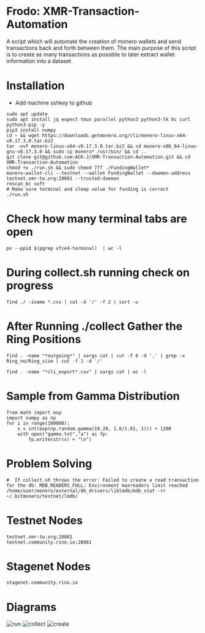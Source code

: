 # Frodo: XMR-Transaction-Automation
A script which will automate the creation of monero wallets and send transactions back and forth between them. The main purpose of this script is to create as many transactions as possible to later extract wallet information into a dataset


# Installation
- Add machine sshkey to github
```
sudo apt update
sudo apt install jq expect tmux parallel python3 python3-tk bc curl python3-pip -y
pip3 install numpy
cd ~ && wget https://downloads.getmonero.org/cli/monero-linux-x64-v0.17.3.0.tar.bz2
tar -xvf monero-linux-x64-v0.17.3.0.tar.bz2 && cd monero-x86_64-linux-gnu-v0.17.3.0 && sudo cp monero* /usr/bin/ && cd ..
git clone git@github.com:ACK-J/XMR-Transaction-Automation.git && cd XMR-Transaction-Automation
chmod +x ./run.sh && sudo chmod 777 ./FundingWallet*
monero-wallet-cli --testnet --wallet FundingWallet --daemon-address testnet.xmr-tw.org:28081 --trusted-daemon
rescan_bc soft
# Make sure terminal and sleep value for funding is correct
./run.sh
```

# Check how many terminal tabs are open
`ps --ppid $(pgrep xfce4-terminal)  | wc -l`

# During collect.sh running check on progress
`find ./ -iname *.csv | cut -d '/' -f 2 | sort -u`

# After Running ./collect Gather the Ring Positions
`find . -name "*outgoing*" | xargs cat | cut -f 6 -d ',' | grep -v Ring_no/Ring_size | cut -f 1 -d '/'`

`find . -name "*cli_export*.csv" | xargs cat | wc -l`

# Sample from Gamma Distribution
```
from math import exp
import numpy as np
for i in range(100000):
	x = int(exp(np.random.gamma(19.28, 1.0/1.61, 1))) + 1200
	with open("gamma.txt","a") as fp:
		fp.write(str(x) + "\n")
```

# Problem Solving
```
#  If collect.sh throws the error: Failed to create a read transaction for the db: MDB_READERS_FULL: Environment maxreaders limit reached
/home/user/monero/external/db_drivers/liblmdb/mdb_stat -rr ~/.bitmonero/testnet/lmdb/
```

# Testnet Nodes
```
testnet.xmr-tw.org:28081
testnet.community.rino.io:28081
```
# Stagenet Nodes
```
stagenet.community.rino.io
```

# Diagrams

![run](https://user-images.githubusercontent.com/60232273/159022433-a8f371fc-2a5d-4d97-a8ec-88aa6eba759f.png)
![collect](https://user-images.githubusercontent.com/60232273/159022449-a2f0506c-7423-4283-82a5-98d54463175e.png)
![create](https://user-images.githubusercontent.com/60232273/159022486-56a2647d-2b2e-42e5-98bb-2fe583cd28e8.png)
